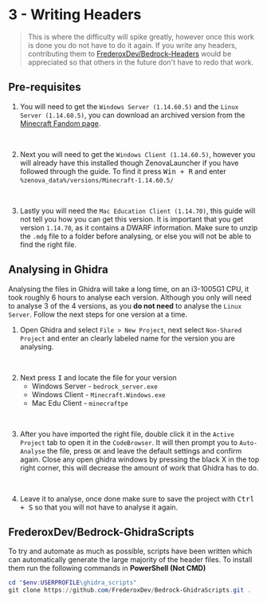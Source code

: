 # 3 - Writing Headers

> This is where the difficulty will spike greatly, however once this work is done you do not have to do it again. If you write any headers, contributing them to [FrederoxDev/Bedrock-Headers](https://github.com/FrederoxDev/Bedrock-Headers) would be appreciated so that others in the future don't have to redo that work.

## Pre-requisites

1. You will need to get the `Windows Server (1.14.60.5)` and the `Linux Server (1.14.60.5)`, you can download an archived version from the [Minecraft Fandom page](https://minecraft.fandom.com/wiki/Bedrock_Dedicated_Server_1.14.60.5).

<br />

2. Next you will need to get the `Windows Client (1.14.60.5)`, however you will already have this installed though ZenovaLauncher if you have followed through the guide. To find it press <kbd>Win + R</kbd> and enter `%zenova_data%/versions/Minecraft-1.14.60.5/`

<br />

3. Lastly you will need the `Mac Education Client (1.14.70)`, this guide will not tell you how you can get this version. It is important that you get version `1.14.70`, as it contains a DWARF information. Make sure to unzip the `.mdg` file to a folder before analysing, or else you will not be able to find the right file.

## Analysing in Ghidra

Analysing the files in Ghidra will take a long time, on an i3-1005G1 CPU, it took roughly 6 hours to analyse each version. Although you only will need to analyse 3 of the 4 versions, as you **do not need** to analyse the `Linux Server`. Follow the next steps for one version at a time.

1. Open Ghidra and select `File > New Project`, next select `Non-Shared Project` and enter an clearly labeled name for the version you are analysing. 

<br />

2. Next press <kbd>I</kbd> and locate the file for your version
    - Windows Server - `bedrock_server.exe`
    - Windows Client - `Minecraft.Windows.exe`
    - Mac Edu Client - `minecraftpe` 

<br />

3. After you have imported the right file, double click it in the `Active Project` tab to open it in the `CodeBrowser`. It will then prompt you to `Auto-Analyse` the file, press `OK` and leave the default settings and confirm again. Close any open ghidra windows by pressing the black X in the top right corner, this will decrease the amount of work that Ghidra has to do.

<br />

4. Leave it to analyse, once done make sure to save the project with <kbd>Ctrl + S</kbd> so that you will not have to analyse it again.

## FrederoxDev/Bedrock-GhidraScripts

To try and automate as much as possible, scripts have been written which can automatically generate the large majority of the header files. To install them run the following commands in **PowerShell (Not CMD)**
```powershell
cd "$env:USERPROFILE\ghidra_scripts"
git clone https://github.com/FrederoxDev/Bedrock-GhidraScripts.git .
```
